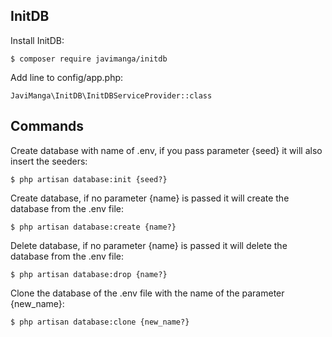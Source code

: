 **InitDB**
-
Install InitDB:
~~~~
$ composer require javimanga/initdb
~~~~
Add line to config/app.php:
~~~~
JaviManga\InitDB\InitDBServiceProvider::class
~~~~
**Commands**
-
Create database with name of .env, if you pass parameter {seed} it will also insert the seeders:
~~~~
$ php artisan database:init {seed?}
~~~~
Create database, if no parameter {name} is passed it will create the database from the .env file:
~~~~
$ php artisan database:create {name?}
~~~~
Delete database, if no parameter {name} is passed it will delete the database from the .env file:
~~~~
$ php artisan database:drop {name?}
~~~~
Clone the database of the .env file with the name of the parameter {new_name}:
~~~~
$ php artisan database:clone {new_name?}
~~~~

